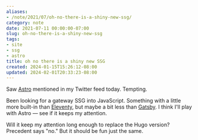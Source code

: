 ```yaml
---
aliases:
- /note/2021/07/oh-no-there-is-a-shiny-new-ssg/
category: note
date: 2021-07-11 00:00:00-07:00
slug: oh-no-there-is-a-shiny-new-ssg
tags:
- site
- ssg
- astro
title: oh no there is a shiny new SSG
created: 2024-01-15T15:26:12-08:00
updated: 2024-02-01T20:33:23-08:00
---
```


Saw [Astro](../../../card/Astro.md) mentioned in my Twitter feed today. Tempting.

Been looking for a gateway SSG into JavaScript. Something with a little more built-in than [Eleventy](../../../card/Eleventy.md), but maybe a bit less than [Gatsby](../../../card/Gatsby.md). I think I'll play with Astro — see if it keeps my attention.

Will it keep my attention long enough to replace the Hugo version? Precedent says "no." But it should be fun just the same.
